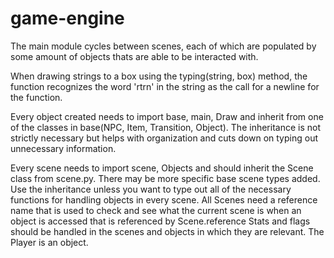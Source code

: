 # game-engine

The main module cycles between scenes, each of which are populated by some amount of objects thats are able to be interacted with. 

When drawing strings to a box using the typing(string, box) method, the function recognizes the word 'rtrn' in the string as the call for a newline for the function.

Every object created needs to    import base, main, Draw     and inherit from one of the classes in base(NPC, Item, Transition, Object). The inheritance is not strictly necessary but helps with organization and cuts down on typing out unnecessary information.

Every scene needs to     import scene, Objects      and should inherit the Scene class from scene.py. There may be more specific base scene types added. Use the inheritance unless you want to type out all of the necessary functions for handling objects in every scene.
All Scenes need a reference name that is used to check and see what the current scene is when an object is accessed that is referenced by
 Scene.reference
Stats and flags should be handled in the scenes and objects in which they are relevant. The Player is an object.
